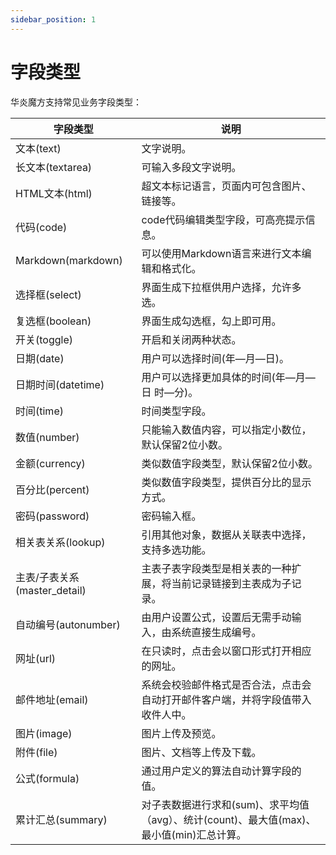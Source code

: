 ```yaml
---
sidebar_position: 1
---
```


# 字段类型

华炎魔方支持常见业务字段类型：

字段类型 | 说明
-- | --
文本(text) | 文字说明。
长文本(textarea) | 可输入多段文字说明。
HTML文本(html) | 超文本标记语言，页面内可包含图片、链接等。
代码(code) | code代码编辑类型字段，可高亮提示信息。
Markdown(markdown) | 可以使用Markdown语言来进行文本编辑和格式化。
选择框(select)| 界面生成下拉框供用户选择，允许多选。
复选框(boolean)| 界面生成勾选框，勾上即可用。
开关(toggle)| 开启和关闭两种状态。
日期(date)| 用户可以选择时间(年—月—日)。
日期时间(datetime)| 用户可以选择更加具体的时间(年—月—日 时—分)。
时间(time)| 时间类型字段。
数值(number)| 只能输入数值内容，可以指定小数位，默认保留2位小数。
金额(currency)| 类似数值字段类型，默认保留2位小数。
百分比(percent)| 类似数值字段类型，提供百分比的显示方式。
密码(password)| 密码输入框。
相关表关系(lookup)| 引用其他对象，数据从关联表中选择，支持多选功能。
主表/子表关系(master_detail)| 主表子表字段类型是相关表的一种扩展，将当前记录链接到主表成为子记录。
自动编号(autonumber)| 由用户设置公式，设置后无需手动输入，由系统直接生成编号。
网址(url)| 在只读时，点击会以窗口形式打开相应的网址。
邮件地址(email)| 系统会校验邮件格式是否合法，点击会自动打开邮件客户端，并将字段值带入收件人中。
图片(image)| 图片上传及预览。
附件(file)| 图片、文档等上传及下载。
公式(formula)| 通过用户定义的算法自动计算字段的值。
累计汇总(summary)| 对子表数据进行求和(sum)、求平均值（avg）、统计(count)、最大值(max)、最小值(min)汇总计算。